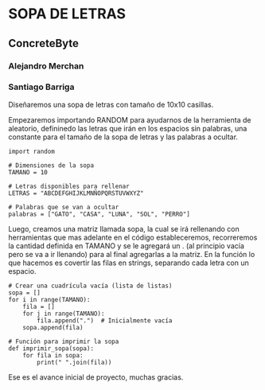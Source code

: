 # SOPA DE LETRAS
## ConcreteByte
### Alejandro Merchan
### Santiago Barriga

Diseñaremos una sopa de letras con tamaño de 10x10 casillas.

Empezaremos importando RANDOM para ayudarnos de la herramienta de aleatorio, defininedo las letras que irán en los espacios sin palabras, una constante para el tamaño de la sopa de letras y las palabras a ocultar.

```
import random

# Dimensiones de la sopa
TAMANO = 10

# Letras disponibles para rellenar
LETRAS = "ABCDEFGHIJKLMNÑOPQRSTUVWXYZ"

# Palabras que se van a ocultar
palabras = ["GATO", "CASA", "LUNA", "SOL", "PERRO"]

```

Luego, creamos una matriz llamada sopa, la cual se irá rellenando con herramientas que mas adelante en el código estableceremos, recorreremos la cantidad definida en TAMANO y se le agregará un . (al principio vacía pero se va a ir llenando) para al final agregarlas a la matriz.
En la función lo que hacemos es covertir las filas en strings, separando cada letra con un espacio.

```
# Crear una cuadrícula vacía (lista de listas)
sopa = []
for i in range(TAMANO):
    fila = []
    for j in range(TAMANO):
        fila.append(".")  # Inicialmente vacía
    sopa.append(fila)

# Función para imprimir la sopa
def imprimir_sopa(sopa):
    for fila in sopa:
        print(" ".join(fila))

```

Ese es el avance inicial de proyecto, muchas gracias.
